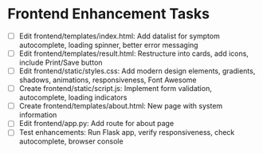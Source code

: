 # Frontend Enhancement Tasks

- [ ] Edit frontend/templates/index.html: Add datalist for symptom autocomplete, loading spinner, better error messaging
- [ ] Edit frontend/templates/result.html: Restructure into cards, add icons, include Print/Save button
- [ ] Edit frontend/static/styles.css: Add modern design elements, gradients, shadows, animations, responsiveness, Font Awesome
- [ ] Create frontend/static/script.js: Implement form validation, autocomplete, loading indicators
- [ ] Create frontend/templates/about.html: New page with system information
- [ ] Edit frontend/app.py: Add route for about page
- [ ] Test enhancements: Run Flask app, verify responsiveness, check autocomplete, browser console
